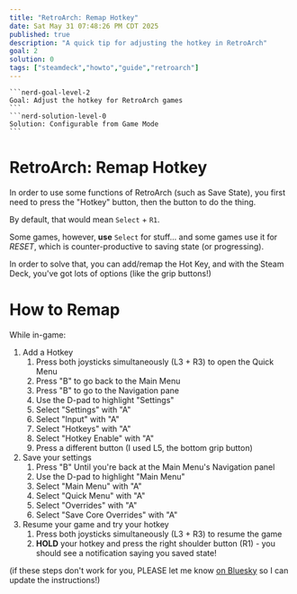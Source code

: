 ```yaml
---
title: "RetroArch: Remap Hotkey"
date: Sat May 31 07:48:26 PM CDT 2025
published: true
description: "A quick tip for adjusting the hotkey in RetroArch"
goal: 2
solution: 0
tags: ["steamdeck","howto","guide","retroarch"]
---
```

````flare
```nerd-goal-level-2
Goal: Adjust the hotkey for RetroArch games
```
```nerd-solution-level-0
Solution: Configurable from Game Mode
```
````

# RetroArch: Remap Hotkey

In order to use some functions of RetroArch (such as Save State), you first need to press the "Hotkey" button, then the button to do the thing.

By default, that would mean `Select` + `R1`.

Some games, however, **use** `Select` for stuff... and some games use it for _RESET_, which is counter-productive to saving state (or progressing).

In order to solve that, you can add/remap the Hot Key, and with the Steam Deck, you've got lots of options (like the grip buttons!)

# How to Remap

While in-game:

1. Add a Hotkey
    1. Press both joysticks simultaneously (L3 + R3) to open the Quick Menu
    2. Press "B" to go back to the Main Menu
    3. Press "B" to go to the Navigation pane
    4. Use the D-pad to highlight "Settings"
    5. Select "Settings" with "A"
    6. Select "Input" with "A"
    7. Select "Hotkeys" with "A"
    8. Select "Hotkey Enable" with "A"
    9. Press a different button (I used L5, the bottom grip button)
2. Save your settings
    1. Press "B" Until you're back at the Main Menu's Navigation panel
    2. Use the D-pad to highlight "Main Menu"
    3. Select "Main Menu" with "A"
    4. Select "Quick Menu" with "A"
    5. Select "Overrides" with "A"
    6. Select "Save Core Overrides" with "A"
3. Resume your game and try your hotkey
    1. Press both joysticks simultaneously (L3 + R3) to resume the game
    2. **HOLD** your hotkey and press the right shoulder button (R1) - you should see a notification saying you saved state!

(if these steps don't work for you, PLEASE let me know [on Bluesky](https://bsky.app/profile/flare576.com) so I can update the instructions!)
